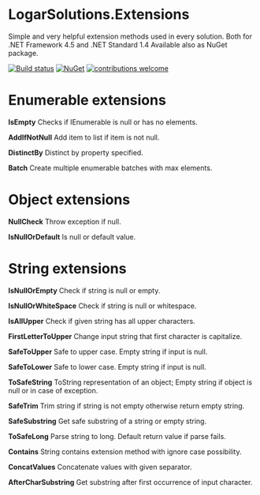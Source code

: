 # LogarSolutions.Extensions

Simple and very helpful extension methods used in every solution. Both for .NET Framework 4.5 and .NET Standard 1.4
Available also as NuGet package.

[![Build status](https://ci.appveyor.com/api/projects/status/oq1wa9ua66bor3de?svg=true)](https://ci.appveyor.com/project/jaka-logar/logarsolutions-extensions)
[![NuGet](https://img.shields.io/nuget/v/LogarSolutions.Extensions.svg)](https://www.nuget.org/packages/LogarSolutions.Extensions/)
[![contributions welcome](https://img.shields.io/badge/contributions-welcome-brightgreen.svg?style=flat)](https://github.com/jaka-logar/LogarSolutions.Extensions/issues)

# Enumerable extensions

**IsEmpty**
Checks if IEnumerable is null or has no elements.

**AddIfNotNull**
Add item to list if item is not null.

**DistinctBy**
Distinct by property specified.

**Batch**
Create multiple enumerable batches with max elements.

# Object extensions

**NullCheck**
Throw exception if null.

**IsNullOrDefault**
Is null or default value.


# String extensions

**IsNullOrEmpty**
Check if string is null or empty.

**IsNullOrWhiteSpace**
Check if string is null or whitespace.

**IsAllUpper**
Check if given string has all upper characters.

**FirstLetterToUpper**
Change input string that first character is capitalize.

**SafeToUpper**
Safe to upper case. Empty string if input is null.

**SafeToLower**
Safe to lower case. Empty string if input is null.

**ToSafeString**
ToString representation of an object; Empty string if object is null or in case of exception.

**SafeTrim**
Trim string if string is not empty otherwise return empty string.

**SafeSubstring**
Get safe substring of a string or empty string.

**ToSafeLong**
Parse string to long. Default return value if parse fails.

**Contains**
String contains extension method with ignore case possibility.

**ConcatValues**
Concatenate values with given separator.

**AfterCharSubstring**
Get substring after first occurrence of input character.
